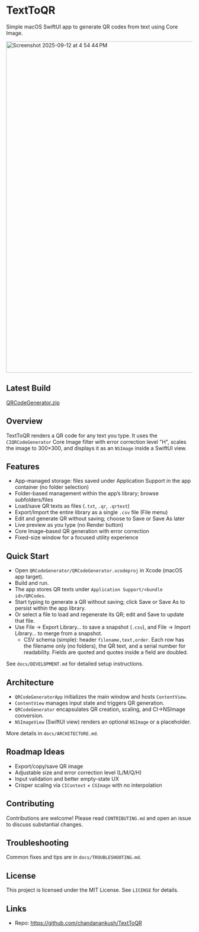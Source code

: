 # TextToQR

Simple macOS SwiftUI app to generate QR codes from text using Core Image.

<img width="1144" height="895" alt="Screenshot 2025-09-12 at 4 54 44 PM" src="https://github.com/user-attachments/assets/80334ce0-e637-4d09-bfec-590ca485e144" />


## Latest Build
[QRCodeGenerator.zip](https://github.com/user-attachments/files/22298005/QRCodeGenerator.zip)


## Overview

TextToQR renders a QR code for any text you type. It uses the `CIQRCodeGenerator` Core Image filter with error correction level "H", scales the image to 300×300, and displays it as an `NSImage` inside a SwiftUI view.

## Features

- App-managed storage: files saved under Application Support in the app container (no folder selection)
- Folder-based management within the app’s library; browse subfolders/files
- Load/save QR texts as files (`.txt`, `.qr`, `.qrtext`)
- Export/Import the entire library as a single `.csv` file (File menu)
- Edit and generate QR without saving; choose to Save or Save As later
- Live preview as you type (no Render button)
- Core Image–based QR generation with error correction
- Fixed-size window for a focused utility experience

## Quick Start

- Open `QRCodeGenerator/QRCodeGenerator.xcodeproj` in Xcode (macOS app target).
- Build and run.
- The app stores QR texts under `Application Support/<bundle id>/QRCodes`.
- Start typing to generate a QR without saving; click Save or Save As to persist within the app library.
- Or select a file to load and regenerate its QR; edit and Save to update that file.
- Use File → Export Library… to save a snapshot (`.csv`), and File → Import Library… to merge from a snapshot.
  - CSV schema (simple): header `filename,text,order`. Each row has the filename only (no folders), the QR text, and a serial number for readability. Fields are quoted and quotes inside a field are doubled.

See `docs/DEVELOPMENT.md` for detailed setup instructions.

## Architecture

- `QRCodeGeneratorApp` initializes the main window and hosts `ContentView`.
- `ContentView` manages input state and triggers QR generation.
- `QRCodeGenerator` encapsulates QR creation, scaling, and CI→NSImage conversion.
- `NSImageView` (SwiftUI view) renders an optional `NSImage` or a placeholder.

More details in `docs/ARCHITECTURE.md`.

## Roadmap Ideas

- Export/copy/save QR image
- Adjustable size and error correction level (L/M/Q/H)
- Input validation and better empty-state UX
- Crisper scaling via `CIContext` + `CGImage` with no interpolation

## Contributing

Contributions are welcome! Please read `CONTRIBUTING.md` and open an issue to discuss substantial changes.

## Troubleshooting

Common fixes and tips are in `docs/TROUBLESHOOTING.md`.

## License

This project is licensed under the MIT License. See `LICENSE` for details.

## Links

- Repo: https://github.com/chandanankush/TextToQR
